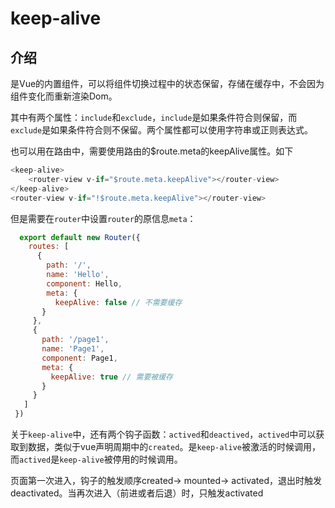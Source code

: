 # keep-alive

## 介绍

是Vue的内置组件，可以将组件切换过程中的状态保留，存储在缓存中，不会因为组件变化而重新渲染Dom。

其中有两个属性：`include`和`exclude`，`include`是如果条件符合则保留，而`exclude`是如果条件符合则不保留。两个属性都可以使用字符串或正则表达式。

也可以用在路由中，需要使用路由的$route.meta的keepAlive属性。如下

```javascript
<keep-alive>
    <router-view v-if="$route.meta.keepAlive"></router-view>
</keep-alive>
<router-view v-if="!$route.meta.keepAlive"></router-view>
```

但是需要在`router`中设置`router`的原信息`meta`：

```javascript
  export default new Router({
    routes: [
      {
        path: '/',
        name: 'Hello',
        component: Hello,
        meta: {
          keepAlive: false // 不需要缓存
       }
     },
     {
       path: '/page1',
       name: 'Page1',
       component: Page1,
       meta: {
         keepAlive: true // 需要被缓存
       }
     }
   ]
 })
```

关于`keep-alive`中，还有两个钩子函数：`actived`和`deactived`，`actived`中可以获取到数据，类似于vue声明周期中的`created`。是`keep-alive`被激活的时候调用，而`actived`是`keep-alive`被停用的时候调用。

页面第一次进入，钩子的触发顺序created-> mounted-> activated，退出时触发deactivated。当再次进入（前进或者后退）时，只触发activated





